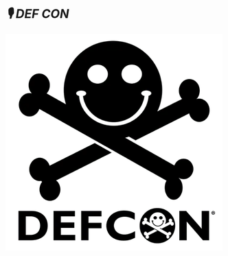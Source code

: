 # ***🎙️ DEF CON***

<p align="center">
	<img src="Presentation/Images/Illustrations/Logo_DEF_CON_Black.png">
</p>
